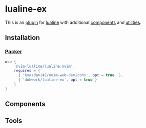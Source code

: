 # lualine-ex

This is an [plugin](https://github.com/nvim-lualine/lualine.nvim/wiki/Plugins) 
for [lualine](https://github.com/nvim-lualine/lualine.nvim) 
with additional [components](#components) and [utilities](#tools).

## Installation

### [Packer](https://github.com/wbthomason/packer.nvim)

```lua
use {
    'nvim-lualine/lualine.nvim',
    requires = { 
      { 'kyazdani42/nvim-web-devicons', opt = true  },
      { 'dokwork/lualine-ex', opt = true }
    }
}
```

## Components

## Tools
